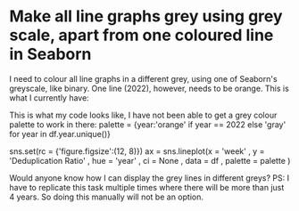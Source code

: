 
# Make all line graphs grey using grey scale, apart from one coloured line in Seaborn

I need to colour all line graphs in a different grey, using one of Seaborn's greyscale, like binary. One line (2022), however, needs to be orange.
This is what I currently have:

This is what my code looks like, I have not been able to get a grey colour palette to work in there:
palette = {year:'orange' if year == 2022 else 'gray' for year in df.year.unique()}

sns.set(rc = {'figure.figsize':(12, 8)})
ax = sns.lineplot(x = 'week' 
                  , y = 'Deduplication Ratio' 
                  , hue = 'year' 
                  , ci = None
                  , data = df
                  , palette = palette
                  )


Would anyone know how I can display the grey lines in different greys?
PS: I have to replicate this task multiple times where there will be more than just 4 years. So doing this manually will not be an option.

        